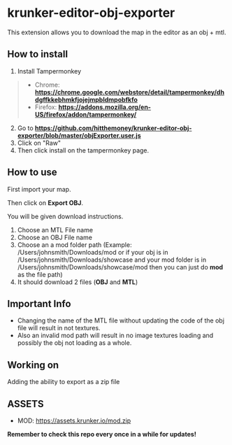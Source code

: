 # krunker-editor-obj-exporter

This extension allows you to download the map in the editor as an obj + mtl.

## How to install

1. Install Tampermonkey 
> * Chrome: **<https://chrome.google.com/webstore/detail/tampermonkey/dhdgffkkebhmkfjojejmpbldmpobfkfo>** 
> * Firefox: **<https://addons.mozilla.org/en-US/firefox/addon/tampermonkey/>**
2. Go to **<https://github.com/hitthemoney/krunker-editor-obj-exporter/blob/master/objExporter.user.js>**
3. Click on "Raw"
4. Then click install on the tampermonkey page.

## How to use

First import your map.

Then click on **Export OBJ**.

You will be given download instructions.
1. Choose an MTL File name
2. Choose an OBJ File name
3. Choose an a mod folder path (Example: /Users/johnsmith/Downloads/mod or if your obj is in /Users/johnsmith/Downloads/showcase and your mod folder is in /Users/johnsmith/Downloads/showcase/mod then you can just do **mod** as the file path)
4. It should download 2 files (**OBJ** and **MTL**) 

## Important Info
* Changing the name of the MTL file without updating the code of the obj file will result in not textures.
* Also an invalid mod path will result in no image textures loading and possibly the obj not loading as a whole.

## Working on
Adding the ability to export as a zip file

## ASSETS
* MOD: <https://assets.krunker.io/mod.zip>

**Remember to check this repo every once in a while for updates!**
